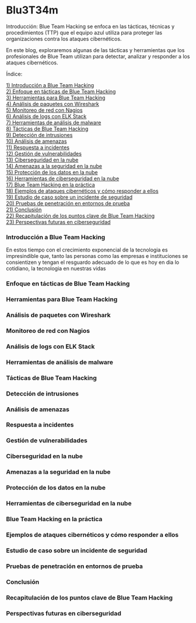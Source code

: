 # Blu3T34m

Introducción:
Blue Team Hacking se enfoca en las tácticas, técnicas y procedimientos (TTP) que el equipo azul utiliza para proteger las organizaciones contra los ataques cibernéticos.

En este blog, exploraremos algunas de las tácticas y herramientas que los profesionales de Blue Team utilizan para detectar, analizar y responder a los ataques cibernéticos.

Índice:

<a href="#introduccion">1) Introducción a Blue Team Hacking</a> <br/>
<a href="#enfoque">2) Enfoque en tácticas de Blue Team Hacking</a> <br/>
<a href="#herramientabth">3) Herramientas para Blue Team Hacking</a> <br/>
<a href="#analisistrafico">4) Análisis de paquetes con Wireshark</a> <br/>
<a href="#monitoreo">5) Monitoreo de red con Nagios</a> <br/>
<a href="#analisislog">6) Análisis de logs con ELK Stack </a><br/>
<a href="#herramientasam">7) Herramientas de análisis de malware</a> <br/>
<a href="#tacticasbt">8) Tácticas de Blue Team Hacking</a> <br/>
<a href="#detecintru">9) Detección de intrusiones</a> <br/>
<a href="#analisisamenaza">10) Análisis de amenazas</a> <br/>
<a href="#respuestaincidente">11) Respuesta a incidentes</a> <br/>
<a href="#gestionvulnerabilidad">12) Gestión de vulnerabilidades</a> <br/>
<a href="#cibernube">13) Ciberseguridad en la nube</a> <br/>
<a href="#segnube">14) Amenazas a la seguridad en la nube</a> <br/>
<a href="#protecnube">15) Protección de los datos en la nube</a> <br/>
<a href="#herranube">16) Herramientas de ciberseguridad en la nube </a>  <br/>
<a href="#btpractica">17) Blue Team Hacking en la práctica</a>  <br/>
<a href="#ejemplosyrespuestas">18) Ejemplos de ataques cibernéticos y cómo responder a ellos</a> <br/>
<a href="#casosincidentes">19) Estudio de caso sobre un incidente de seguridad</a>  <br/>
<a href="#pruebprueba">20) Pruebas de penetración en entornos de prueba</a>  <br/>
<a href="#conclucion">21) Conclusión</a>  <br/>
<a href="#recapitulacion">22) Recapitulación de los puntos clave de Blue Team Hacking</a>  <br/>
<a href="#perspectivafutura">23) Perspectivas futuras en ciberseguridad</a>  <br/>

<h3 id="introduccion">Introducción a Blue Team Hacking</h3>
En estos tiempo con el crecimiento exponencial de la tecnologia es impresindible que, tanto las personas como las empresas e instituciones se consientizen y tengan el resguardo adecuado de lo que es hoy en dia lo cotidiano, la tecnologia en nuestras vidas
<h3 id="enfoque">Enfoque en tácticas de Blue Team Hacking</h3>
<h3 id="herramientasbt">Herramientas para Blue Team Hacking</h3>
<h3 id="analisistrafico">Análisis de paquetes con Wireshark</h3>
<h3 id="monitoreo">Monitoreo de red con Nagios</h3>
<h3 id="analisislog">Análisis de logs con ELK Stack</h3>
<h3 id="herramimientasam">Herramientas de análisis de malware</h3>
<h3 id="tacticasbt">Tácticas de Blue Team Hacking</h3>
<h3 id="detecintru">Detección de intrusiones</h3>
<h3 id="analisisamenaza">Análisis de amenazas</h3>
<h3 id="respuestaincidente">Respuesta a incidentes</h3>
<h3 id="gestionvulnerabilidad">Gestión de vulnerabilidades</h3>
<h3 id="cibernube">Ciberseguridad en la nube</h3>
<h3 id="segnube">Amenazas a la seguridad en la nube</h3>
<h3 id="protecnube">Protección de los datos en la nube</h3>
<h3 id="herranube">Herramientas de ciberseguridad en la nube</h3>
<h3 id="btpractica">Blue Team Hacking en la práctica</h3>
<h3 id="ejemplosyrespuestas">Ejemplos de ataques cibernéticos y cómo responder a ellos</h3>
<h3 id="casosincidentes">Estudio de caso sobre un incidente de seguridad</h3>
<h3 id="pruebprueba">Pruebas de penetración en entornos de prueba</h3>
<h3 id="conclucion">Conclusión</h3>
<h3 id="recapitulacion">Recapitulación de los puntos clave de Blue Team Hacking</h3>
<h3 id="perspectivafutura">Perspectivas futuras en ciberseguridad</h3>


